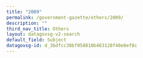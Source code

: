 ```yaml
---
title: "2009"
permalink: /government-gazette/others/2009/
description: ""
third_nav_title: Others
layout: datagovsg-v2-search
default_field: Subject
datagovsg-id: d_3bdfcc38bf058810b463128f40e8ef8c
---
```

